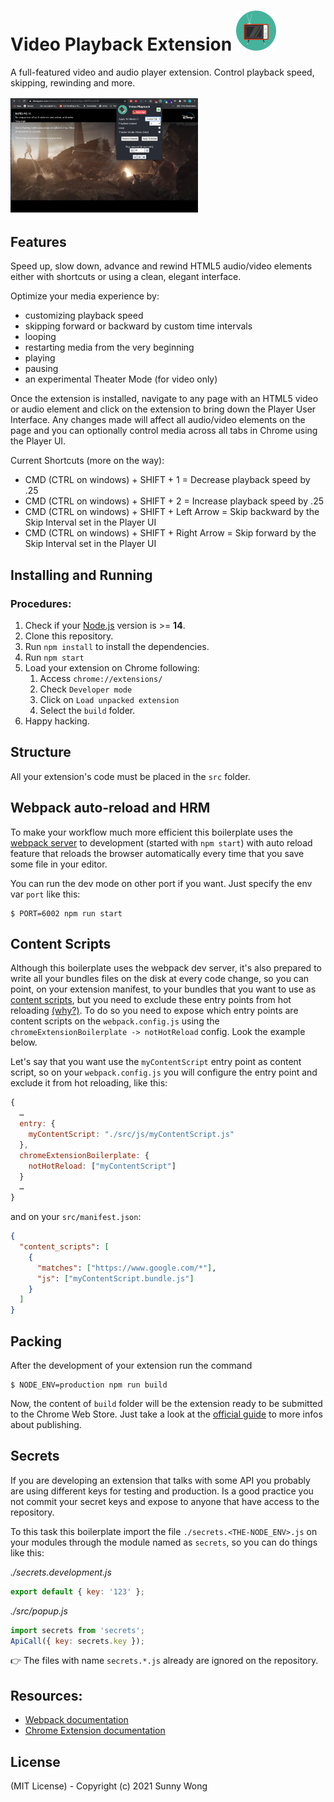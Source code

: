 # Video Playback Extension <img src="src/assets/img/icon128.png" width="64"/>

A full-featured video and audio player extension. Control playback speed, skipping, rewinding and more.

<img src="web-store-images/disneyplus1280x800.png" width="300"/>

## Features

Speed up, slow down, advance and rewind HTML5 audio/video elements either with shortcuts or using a clean, elegant interface.

Optimize your media experience by:

- customizing playback speed
- skipping forward or backward by custom time intervals
- looping
- restarting media from the very beginning
- playing
- pausing
- an experimental Theater Mode (for video only)

Once the extension is installed, navigate to any page with an HTML5 video or audio element and click on the extension to bring down the Player User Interface. Any changes made will affect all audio/video elements on the page and you can optionally control media across all tabs in Chrome using the Player UI.

Current Shortcuts (more on the way):

- CMD (CTRL on windows) + SHIFT + 1 = Decrease playback speed by .25
- CMD (CTRL on windows) + SHIFT + 2 = Increase playback speed by .25
- CMD (CTRL on windows) + SHIFT + Left Arrow = Skip backward by the Skip Interval set in the Player UI
- CMD (CTRL on windows) + SHIFT + Right Arrow = Skip forward by the Skip Interval set in the Player UI

## Installing and Running

### Procedures:

1. Check if your [Node.js](https://nodejs.org/) version is >= **14**.
2. Clone this repository.
3. Run `npm install` to install the dependencies.
4. Run `npm start`
5. Load your extension on Chrome following:
   1. Access `chrome://extensions/`
   2. Check `Developer mode`
   3. Click on `Load unpacked extension`
   4. Select the `build` folder.
6. Happy hacking.

## Structure

All your extension's code must be placed in the `src` folder.

## Webpack auto-reload and HRM

To make your workflow much more efficient this boilerplate uses the [webpack server](https://webpack.github.io/docs/webpack-dev-server.html) to development (started with `npm start`) with auto reload feature that reloads the browser automatically every time that you save some file in your editor.

You can run the dev mode on other port if you want. Just specify the env var `port` like this:

```
$ PORT=6002 npm run start
```

## Content Scripts

Although this boilerplate uses the webpack dev server, it's also prepared to write all your bundles files on the disk at every code change, so you can point, on your extension manifest, to your bundles that you want to use as [content scripts](https://developer.chrome.com/extensions/content_scripts), but you need to exclude these entry points from hot reloading [(why?)](https://github.com/samuelsimoes/chrome-extension-webpack-boilerplate/issues/4#issuecomment-261788690). To do so you need to expose which entry points are content scripts on the `webpack.config.js` using the `chromeExtensionBoilerplate -> notHotReload` config. Look the example below.

Let's say that you want use the `myContentScript` entry point as content script, so on your `webpack.config.js` you will configure the entry point and exclude it from hot reloading, like this:

```js
{
  …
  entry: {
    myContentScript: "./src/js/myContentScript.js"
  },
  chromeExtensionBoilerplate: {
    notHotReload: ["myContentScript"]
  }
  …
}
```

and on your `src/manifest.json`:

```json
{
  "content_scripts": [
    {
      "matches": ["https://www.google.com/*"],
      "js": ["myContentScript.bundle.js"]
    }
  ]
}
```

## Packing

After the development of your extension run the command

```
$ NODE_ENV=production npm run build
```

Now, the content of `build` folder will be the extension ready to be submitted to the Chrome Web Store. Just take a look at the [official guide](https://developer.chrome.com/webstore/publish) to more infos about publishing.

## Secrets

If you are developing an extension that talks with some API you probably are using different keys for testing and production. Is a good practice you not commit your secret keys and expose to anyone that have access to the repository.

To this task this boilerplate import the file `./secrets.<THE-NODE_ENV>.js` on your modules through the module named as `secrets`, so you can do things like this:

_./secrets.development.js_

```js
export default { key: '123' };
```

_./src/popup.js_

```js
import secrets from 'secrets';
ApiCall({ key: secrets.key });
```

:point_right: The files with name `secrets.*.js` already are ignored on the repository.

## Resources:

- [Webpack documentation](https://webpack.js.org/concepts/)
- [Chrome Extension documentation](https://developer.chrome.com/extensions/getstarted)

## License

(MIT License) - Copyright (c) 2021 Sunny Wong

